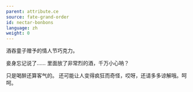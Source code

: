 ```yaml
---
parent: attribute.ce
source: fate-grand-order
id: nectar-bonbons
language: zh
weight: 0
---
```


酒吞童子赠予的情人节巧克力。

妾身忘记说了……
里面放了非常烈的酒，千万小心呐？

只是喝醉还算客气的。
还可能让人变得疯狂而奇怪，哎呀，还请多多谅解哦。呵呵。
